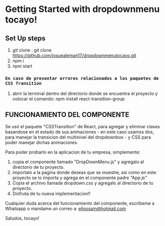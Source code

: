 # Getting Started with dropdownmenu tocayo!


## Set Up steps

1. git clone <this repo> : git clone https://github.com/josuealeman17/dropdownmenutocayo.git
2. npm i
3. npm start

### `En caso de presentar errores relacionados a los paquetes de CSS Transition`

1. abrir la terminal dentro del directorio donde se encuentra el proyecto y colocar el comando: npm install react-transition-group


## FUNCIONAMIENTO DEL COMPONENTE

Se usó el paquete "CSSTransition" de React, para agregar y eliminar clases basandose en el estado de sus animaciones - en este caso usamos dos, para manejar la transicion del multinivel del dropdownbox - y CSS para poder manejar dichas animaciones.

Para poder probarlo en la aplicacion de tu empresa, simplemente:

1. copia el componente llamado "DropDownMenu.js" y agregalo al directorio de tu proyecto.
2. importalo a la pagina donde deseas que se muestre, asi como en este proyecto se lo importa y agrega en el componente padre "App.js"
3. Copia el archivo llamada dropdown.css y agregalo al directorio de tu proyecto.
4. Disfruta de tu nueva implementacion!!


Cualquier duda acerca del funcionamiento del componente, escribeme a Whatsapp o mandame un correo a: eljossam@hotmail.com


Saludos, tocayo!

